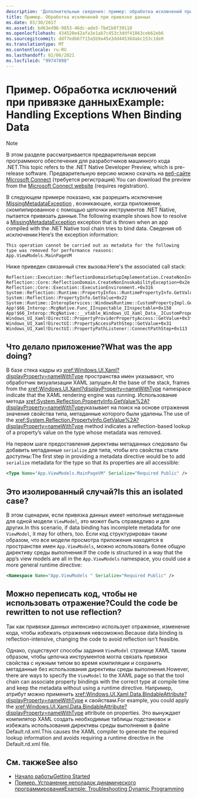 ```yaml
---
description: 'Дополнительные сведения: пример: обработка исключений при привязке данных'
title: Пример. Обработка исключений при привязке данных
ms.date: 03/30/2017
ms.assetid: bd63ed96-9853-46dc-ade5-7bd1b0f39110
ms.openlocfilehash: 434520e42afa3e1ab7c453c3ddf41863ceb62eb6
ms.sourcegitcommit: ddf7edb67715a5b9a45e3dd44536dabc153c1de0
ms.translationtype: MT
ms.contentlocale: ru-RU
ms.lasthandoff: 02/06/2021
ms.locfileid: "99747898"
---
```

# <a name="example-handling-exceptions-when-binding-data"></a><span data-ttu-id="6aef4-103">Пример. Обработка исключений при привязке данных</span><span class="sxs-lookup"><span data-stu-id="6aef4-103">Example: Handling Exceptions When Binding Data</span></span>

> [!NOTE]
> <span data-ttu-id="6aef4-104">В этом разделе рассматривается предварительная версия программного обеспечения для разработчиков машинного кода .NET.</span><span class="sxs-lookup"><span data-stu-id="6aef4-104">This topic refers to the .NET Native Developer Preview, which is pre-release software.</span></span> <span data-ttu-id="6aef4-105">Предварительную версию можно скачать на [веб-сайте Microsoft Connect](https://go.microsoft.com/fwlink/?LinkId=394611) (требуется регистрация).</span><span class="sxs-lookup"><span data-stu-id="6aef4-105">You can download the preview from the [Microsoft Connect website](https://go.microsoft.com/fwlink/?LinkId=394611) (requires registration).</span></span>  
  
 <span data-ttu-id="6aef4-106">В следующем примере показано, как разрешить исключение [MissingMetadataException](missingmetadataexception-class-net-native.md) , возникающее, когда приложение, скомпилированное с помощью цепочки инструментов .NET Native, пытается привязать данные.</span><span class="sxs-lookup"><span data-stu-id="6aef4-106">The following example shows how to resolve a [MissingMetadataException](missingmetadataexception-class-net-native.md) exception that is thrown when an app compiled with the .NET Native tool chain tries to bind data.</span></span> <span data-ttu-id="6aef4-107">Сведения об исключении:</span><span class="sxs-lookup"><span data-stu-id="6aef4-107">Here’s the exception information:</span></span>  
  
```output
This operation cannot be carried out as metadata for the following type was removed for performance reasons:
App.ViewModels.MainPageVM  
```  
  
 <span data-ttu-id="6aef4-108">Ниже приведен связанный стек вызова:</span><span class="sxs-lookup"><span data-stu-id="6aef4-108">Here's the associated call stack:</span></span>  
  
```output
Reflection::Execution::ReflectionDomainSetupImplementation.CreateNonInvokabilityException+0x238  
Reflection::Core::ReflectionDomain.CreateNonInvokabilityException+0x2e  
Reflection::Core::Execution::ExecutionEnvironment.+0x316  
System::Reflection::Runtime::PropertyInfos::RuntimePropertyInfo.GetValue+0x1cb  
System::Reflection::PropertyInfo.GetValue+0x22  
System::Runtime::InteropServices::WindowsRuntime::CustomPropertyImpl.GetValue+0x42  
App!$66_Interop::McgNative.Func_IInspectable_IInspectable+0x158  
App!$66_Interop::McgNative::__vtable_Windows_UI_Xaml_Data__ICustomProperty.GetValue__STUB+0x46  
Windows_UI_Xaml!DirectUI::PropertyProviderPropertyAccess::GetValue+0x3f
Windows_UI_Xaml!DirectUI::PropertyAccessPathStep::GetValue+0x31
Windows_UI_Xaml!DirectUI::PropertyPathListener::ConnectPathStep+0x113  
```  
  
## <a name="what-was-the-app-doing"></a><span data-ttu-id="6aef4-109">Что делало приложение?</span><span class="sxs-lookup"><span data-stu-id="6aef4-109">What was the app doing?</span></span>  

 <span data-ttu-id="6aef4-110">В базе стека кадры из <xref:Windows.UI.Xaml?displayProperty=nameWithType> пространства имен указывают, что обработчик визуализации XAML запущен.</span><span class="sxs-lookup"><span data-stu-id="6aef4-110">At the base of the stack, frames from the <xref:Windows.UI.Xaml?displayProperty=nameWithType> namespace indicate that the XAML rendering engine was running.</span></span>   <span data-ttu-id="6aef4-111">Использование метода <xref:System.Reflection.PropertyInfo.GetValue%2A?displayProperty=nameWithType>указывает на поиск на основе отражения значения свойства типа, метаданные которого были удалены.</span><span class="sxs-lookup"><span data-stu-id="6aef4-111">The use of the <xref:System.Reflection.PropertyInfo.GetValue%2A?displayProperty=nameWithType> method indicates a reflection-based lookup of a property’s value on the type whose metadata was removed.</span></span>  
  
 <span data-ttu-id="6aef4-112">На первом шаге предоставления директивы метаданных следовало бы добавить метаданные `serialize` для типа, чтобы его свойства стали доступны:</span><span class="sxs-lookup"><span data-stu-id="6aef4-112">The first step in providing a metadata directive would be to add `serialize` metadata for the type so that its properties are all accessible:</span></span>  
  
```xml  
<Type Name="App.ViewModels.MainPageVM" Serialize="Required Public" />  
```  
  
## <a name="is-this-an-isolated-case"></a><span data-ttu-id="6aef4-113">Это изолированный случай?</span><span class="sxs-lookup"><span data-stu-id="6aef4-113">Is this an isolated case?</span></span>  

 <span data-ttu-id="6aef4-114">В этом сценарии, если привязка данных имеет неполные метаданные для одной модели `ViewModel`, это может быть справедливо и для других.</span><span class="sxs-lookup"><span data-stu-id="6aef4-114">In this scenario, if data binding has incomplete metadata for one `ViewModel`, it may for others, too.</span></span>  <span data-ttu-id="6aef4-115">Если код структурирован таким образом, что все модели просмотра приложения находятся в пространстве имен `App.ViewModels`, можно использовать более общую директиву среды выполнения:</span><span class="sxs-lookup"><span data-stu-id="6aef4-115">If the code is structured in a way that the app’s view models are all in the `App.ViewModels` namespace, you could use a more general runtime directive:</span></span>  
  
```xml  
<Namespace Name="App.ViewModels " Serialize="Required Public" />  
```  
  
## <a name="could-the-code-be-rewritten-to-not-use-reflection"></a><span data-ttu-id="6aef4-116">Можно переписать код, чтобы не использовать отражение?</span><span class="sxs-lookup"><span data-stu-id="6aef4-116">Could the code be rewritten to not use reflection?</span></span>  

 <span data-ttu-id="6aef4-117">Так как привязки данных интенсивно использует отражение, изменение кода, чтобы избежать отражения невозможно.</span><span class="sxs-lookup"><span data-stu-id="6aef4-117">Because data binding is reflection-intensive, changing the code to avoid reflection isn’t feasible.</span></span>  
  
 <span data-ttu-id="6aef4-118">Однако, существуют способы задания `ViewModel` странице XAML таким образом, чтобы цепочка инструментов могла связать привязки свойства с нужным типом во время компиляции и сохранить метаданные без использования директивы среды выполнения.</span><span class="sxs-lookup"><span data-stu-id="6aef4-118">However, there are ways to specify the `ViewModel` to the XAML page so that the tool chain can associate property bindings with the correct type at compile time and keep the metadata without using a runtime directive.</span></span>  <span data-ttu-id="6aef4-119">Например, атрибут можно применить <xref:Windows.UI.Xaml.Data.BindableAttribute?displayProperty=nameWithType> к свойствам.</span><span class="sxs-lookup"><span data-stu-id="6aef4-119">For example, you could apply the <xref:Windows.UI.Xaml.Data.BindableAttribute?displayProperty=nameWithType> attribute on properties.</span></span> <span data-ttu-id="6aef4-120">Это вынуждает компилятор XAML создать необходимые таблицы подстановок и избежать использования директивы среды выполнения в файле Default.rd.xml.</span><span class="sxs-lookup"><span data-stu-id="6aef4-120">This causes the XAML compiler to generate the required lookup information and avoids requiring a runtime directive in the Default.rd.xml file.</span></span>  
  
## <a name="see-also"></a><span data-ttu-id="6aef4-121">См. также</span><span class="sxs-lookup"><span data-stu-id="6aef4-121">See also</span></span>

- [<span data-ttu-id="6aef4-122">Начало работы</span><span class="sxs-lookup"><span data-stu-id="6aef4-122">Getting Started</span></span>](getting-started-with-net-native.md)
- [<span data-ttu-id="6aef4-123">Пример. Устранение неполадок динамического программирования</span><span class="sxs-lookup"><span data-stu-id="6aef4-123">Example: Troubleshooting Dynamic Programming</span></span>](example-troubleshooting-dynamic-programming.md)
